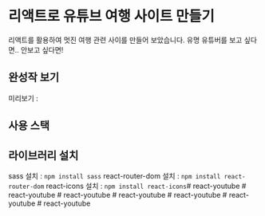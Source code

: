 # 리액트로 유튜브 여행 사이트 만들기

리액트를 활용하여 멋진 여행 관련 사이를 만들어 보았습니다.
유명 유튜버를 보고 싶다면.. 안보고 싶다면!


## 완성작 보기
미리보기 : 

## 사용 스택

## 라이브러리 설치
sass 설치 : `npm install sass`
react-router-dom 설치 : `npm install react-router-dom`
react-icons 설치 : `npm install react-icons`#   r e a c t - y o u t u b e  
 #   r e a c t - y o u t u b e  
 #   r e a c t - y o u t u b e  
 #   r e a c t - y o u t u b e  
 #   r e a c t - y o u t u b e  
 #   r e a c t - y o u t u b e  
 #   r e a c t - y o u t u b e  
 